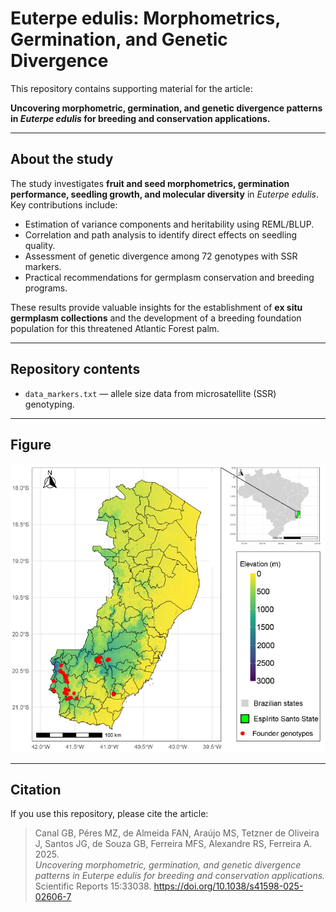 # Euterpe edulis: Morphometrics, Germination, and Genetic Divergence

This repository contains supporting material for the article:

**Uncovering morphometric, germination, and genetic divergence patterns in _Euterpe edulis_ for breeding and conservation applications.**

---

## About the study

The study investigates **fruit and seed morphometrics, germination performance, seedling growth, and molecular diversity** in *Euterpe edulis*.  
Key contributions include:

- Estimation of variance components and heritability using REML/BLUP.  
- Correlation and path analysis to identify direct effects on seedling quality.  
- Assessment of genetic divergence among 72 genotypes with SSR markers.  
- Practical recommendations for germplasm conservation and breeding programs.  

These results provide valuable insights for the establishment of **ex situ germplasm collections** and the development of a breeding foundation population for this threatened Atlantic Forest palm.

---

## Repository contents

- `data_markers.txt` — allele size data from microsatellite (SSR) genotyping.  

---

## Figure

![Overview of results](fig.png)

---

## Citation

If you use this repository, please cite the article:

> Canal GB, Péres MZ, de Almeida FAN, Araújo MS, Tetzner de Oliveira J, Santos JG, de Souza GB, Ferreira MFS, Alexandre RS, Ferreira A. 2025.  
> *Uncovering morphometric, germination, and genetic divergence patterns in Euterpe edulis for breeding and conservation applications.*  
> Scientific Reports 15:33038. https://doi.org/10.1038/s41598-025-02606-7

